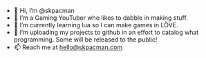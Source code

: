 - 👋 Hi, I’m @skpacman
- 👀 I’m a Gaming YouTuber who likes to dabble in making stuff.
- 🌱 I’m currently learning lua so I can make games in LÖVE.
- 💞️ I’m uploading my projects to github in an effort to catalog what programming. Some will be released to the public!
- 📫 Reach me at hello@skpacman.com
